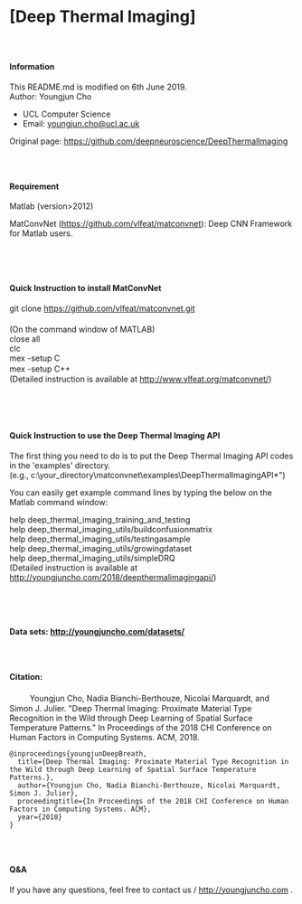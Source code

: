 # [Deep Thermal Imaging]
##### 　 　
#### Information
 This README.md is modified on 6th June 2019.<br />
 Author: Youngjun Cho<br />
 * UCL Computer Science
 * Email: youngjun.cho@ucl.ac.uk<br />

Original page: https://github.com/deepneuroscience/DeepThermalImaging <br />

##### 　 　
#### Requirement
  Matlab (version>2012)<br />
  
  MatConvNet (https://github.com/vlfeat/matconvnet): Deep CNN Framework for Matlab users.<br />
  
##### 　 　
#### Quick Instruction to install MatConvNet
  git clone https://github.com/vlfeat/matconvnet.git<br />
 　 　<br />
  (On the command window of MATLAB)<br />
  close all<br />
  clc<br />
  mex -setup C<br />
  mex -setup C++　 　<br />
  (Detailed instruction is available at http://www.vlfeat.org/matconvnet/)<br />
 　 　
##### 　 　
#### Quick Instruction to use the Deep Thermal Imaging API
  The first thing you need to do is to put the Deep Thermal Imaging API codes in the 'examples' directory.<br />
  (e.g., c:\your_directory\matconvnet\examples\DeepThermalImagingAPI\*")<br />
     


  You can easily get example command lines by typing the below on the Matlab command window:<br />
   

  help deep_thermal_imaging_training_and_testing<br />
  help deep_thermal_imaging_utils/buildconfusionmatrix<br />
  help deep_thermal_imaging_utils/testingasample<br />
  help deep_thermal_imaging_utils/growingdataset<br />
  help deep_thermal_imaging_utils/simpleDRQ<br />
  (Detailed instruction is available at http://youngjuncho.com/2018/deepthermalimagingapi/) <br/>
<br />
##### 　 　
#### Data sets: http://youngjuncho.com/datasets/

##### 　 　
#### Citation:
 　 　
Youngjun Cho, Nadia Bianchi-Berthouze, Nicolai Marquardt, and Simon J. Julier. "Deep Thermal Imaging: Proximate Material Type Recognition in the Wild through Deep Learning of Spatial Surface Temperature Patterns." In Proceedings of the 2018 CHI Conference on Human Factors in Computing Systems. ACM, 2018.<br />
```
@inproceedings{youngjunDeepBreath,  
  title={Deep Thermal Imaging: Proximate Material Type Recognition in the Wild through Deep Learning of Spatial Surface Temperature Patterns.},  
  author={Youngjun Cho, Nadia Bianchi-Berthouze, Nicolai Marquardt, Simon J. Julier},  
  proceedingtitle={In Proceedings of the 2018 CHI Conference on Human Factors in Computing Systems. ACM},  
  year={2018}  
}  
```

##### 　 　
#### Q&A
If you have any questions, feel free to contact us / http://youngjuncho.com .<br />
